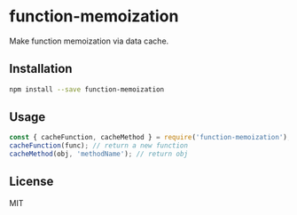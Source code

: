 # function-memoization
Make function memoization via data cache.

## Installation
```sh
npm install --save function-memoization
```

## Usage
```js
const { cacheFunction, cacheMethod } = require('function-memoization');
cacheFunction(func); // return a new function
cacheMethod(obj, 'methodName'); // return obj
```

## License
MIT
